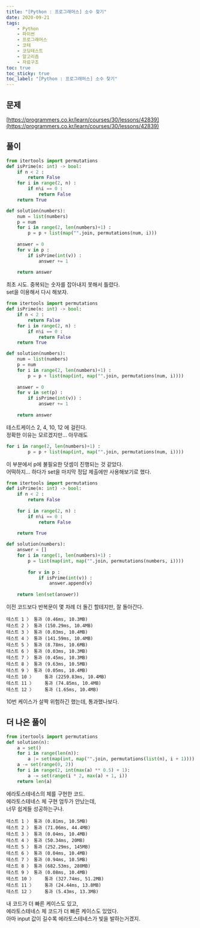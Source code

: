 ```yaml
---
title: "[Python : 프로그래머스] 소수 찾기"
date: 2020-09-21
tags:
    - Python
    - 파이썬
    - 프로그래머스
    - 코테
    - 코딩테스트
    - 알고리즘
    - 자료구조
toc: true
toc_sticky: true
toc_label: "[Python : 프로그래머스] 소수 찾기"
---
```

## 문제
[https://programmers.co.kr/learn/courses/30/lessons/42839](https://programmers.co.kr/learn/courses/30/lessons/42839)
## 풀이
```python
from itertools import permutations
def isPrime(n: int) -> bool:
    if n < 2 :
        return False
    for i in range(2, n) :
        if n%i == 0 :
            return False
    return True

def solution(numbers):
    num = list(numbers)
    p = num
    for i in range(2, len(numbers)+1) :
        p = p + list(map("".join, permutations(num, i)))
    
    answer = 0
    for v in p :
        if isPrime(int(v)) :
            answer += 1
    
    return answer
```
최초 시도. 중복되는 숫자를 잡아내지 못해서 틀렸다.  
set을 이용해서 다시 해보자.  

```python
from itertools import permutations
def isPrime(n: int) -> bool:
    if n < 2 :
        return False
    for i in range(2, n) :
        if n%i == 0 :
            return False
    return True

def solution(numbers):
    num = list(numbers)
    p = num
    for i in range(2, len(numbers)+1) :
        p = p + list(map(int, map("".join, permutations(num, i))))
    
    answer = 0
    for v in set(p) :
        if isPrime(int(v)) :
            answer += 1
    
    return answer
```
테스트케이스 2, 4, 10, 12 에 걸린다.  
정확한 이유는 모르겠지만... 아무래도
```python
for i in range(2, len(numbers)+1) :
        p = p + list(map(int, map("".join, permutations(num, i))))
```
이 부분에서 p에 불필요한 덧셈이 진행되는 것 같았다.  
어떡하지... 하다가 set을 마지막 정답 제출에만 사용해보기로 했다.  
```python
from itertools import permutations
def isPrime(n: int) -> bool:
    if n < 2 :
        return False
    
    for i in range(2, n) :
        if n%i == 0 :
            return False
        
    return True

def solution(numbers):
    answer = []
    for i in range(1, len(numbers)+1) :
        p = list(map(int, map("".join, permutations(numbers, i))))
        
        for v in p :
            if isPrime(int(v)) :
                answer.append(v)
    
    return len(set(answer))
```
이전 코드보다 반복문이 몇 차례 더 돌긴 할테지만, 잘 돌아간다.  
```
테스트 1 〉	통과 (0.46ms, 10.3MB)
테스트 2 〉	통과 (150.29ms, 10.4MB)
테스트 3 〉	통과 (0.03ms, 10.4MB)
테스트 4 〉	통과 (141.59ms, 10.4MB)
테스트 5 〉	통과 (8.78ms, 10.6MB)
테스트 6 〉	통과 (0.03ms, 10.3MB)
테스트 7 〉	통과 (0.45ms, 10.3MB)
테스트 8 〉	통과 (9.63ms, 10.5MB)
테스트 9 〉	통과 (0.05ms, 10.4MB)
테스트 10 〉	통과 (2259.83ms, 10.4MB)
테스트 11 〉	통과 (74.85ms, 10.4MB)
테스트 12 〉	통과 (1.65ms, 10.4MB)
```
10번 케이스가 살짝 위험하긴 했는데, 통과했나보다.  

## 더 나은 풀이
```python
from itertools import permutations
def solution(n):
    a = set()
    for i in range(len(n)):
        a |= set(map(int, map("".join, permutations(list(n), i + 1))))
    a -= set(range(0, 2))
    for i in range(2, int(max(a) ** 0.5) + 1):
        a -= set(range(i * 2, max(a) + 1, i))
    return len(a)
```
에라토스테네스의 체를 구현한 코드.  
에라토스테네스 체 구현 엄두가 안났는데,  
너무 쉽게들 성공하는구나.  
```
테스트 1 〉	통과 (0.81ms, 10.5MB)
테스트 2 〉	통과 (71.06ms, 44.4MB)
테스트 3 〉	통과 (0.04ms, 10.4MB)
테스트 4 〉	통과 (50.34ms, 20MB)
테스트 5 〉	통과 (252.29ms, 145MB)
테스트 6 〉	통과 (0.04ms, 10.4MB)
테스트 7 〉	통과 (0.94ms, 10.5MB)
테스트 8 〉	통과 (682.53ms, 280MB)
테스트 9 〉	통과 (0.08ms, 10.4MB)
테스트 10 〉	통과 (327.74ms, 51.2MB)
테스트 11 〉	통과 (24.44ms, 13.8MB)
테스트 12 〉	통과 (5.43ms, 13.3MB)
```
내 코드가 더 빠른 케이스도 있고,  
에라토스테네스 체 코드가 더 빠른 케이스도 있었다.  
아마 input 값이 길수록 에라토스테네스가 빛을 발하는거겠지.  